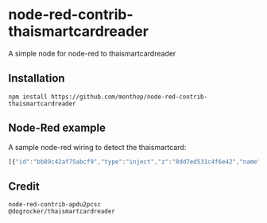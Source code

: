 # node-red-contrib-thaismartcardreader
A simple node for node-red to thaismartcardreader

## Installation
```
npm install https://github.com/monthop/node-red-contrib-thaismartcardreader
```

## Node-Red example
A sample node-red wiring to detect the thaismartcard:
```javascript
[{"id":"bb89c42af75abcf9","type":"inject","z":"8dd7ed531c4f6e42","name":"","props":[{"p":"payload"},{"p":"topic","vt":"str"}],"repeat":"","crontab":"","once":false,"onceDelay":0.1,"topic":"","payload":"","payloadType":"date","x":140,"y":80,"wires":[["c10f1bdd68fbe5bd"]]},{"id":"c10f1bdd68fbe5bd","type":"thaismartcardreader","z":"8dd7ed531c4f6e42","name":"","x":360,"y":80,"wires":[["b482970ea01186a5"]]},{"id":"b482970ea01186a5","type":"debug","z":"8dd7ed531c4f6e42","name":"debug 1","active":true,"tosidebar":true,"console":false,"tostatus":false,"complete":"true","targetType":"full","statusVal":"","statusType":"auto","x":600,"y":80,"wires":[]}]
```

## Credit
```
node-red-contrib-apdu2pcsc
@dogrocker/thaismartcardreader
```